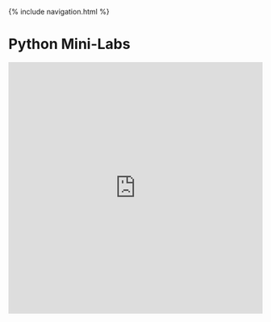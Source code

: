 {% include navigation.html %}

# Python Mini-Labs

<iframe frameborder="0" width="100%" height="500px" src="https://replit.com/@JacksonGolding/Jackson-Golding-1?lite=true"></iframe>
